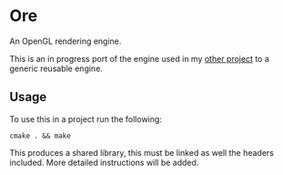 # Ore
<!--
remove build status until issues sorted out
[![Build Status](https://travis-ci.org/jackgerrits/ore.svg?branch=master)](https://travis-ci.org/jackgerrits/ore)
-->

An OpenGL rendering engine.

This is an in progress port of the engine used in my [other project](https://github.com/jackgerrits/opengl-car-game) to a generic reusable engine.

## Usage
To use this in a project run the following:
```
cmake . && make
```
This produces a shared library, this must be linked as well the headers included. More detailed instructions will be added.
